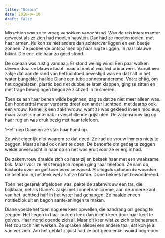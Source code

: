 ```yaml
---
title: "Oceaan"
date: 2018-04-10
draft: false
---
```


Misschien was ze te vroeg vertokken vanochtend. Was de reis interessanter geweest als ze zich had moeten haasten. Dan had ze moeten roeien, met haar armen.<!-- more --> Nu kon ze niet anders dan achterover liggen en een beetje zonnen. Ze probeerde ontspannen op haar rug te liggen. In haar blauwe bikini. Die ene, die haar zo goed stond.

De oceaan was rustig vandaag. Er stond weinig wind. Een paar wolken dreven door de blauwe lucht, maar al met al was het prima weer. Vanuit een zakje dat aan de rand van het luchtbed bevestigd was en dat half in het water bungelde, haalde Diane een tube zonnebrandcreme. Voorzichtig, om het opgeblazen, plastic bed niet dubbel te laten klappen, ging ze zitten en met trage bewegingen begon ze zichzelf in te smeren.

Toen ze aan haar benen wilde beginnen, zag ze dat ze niet meer alleen was. Een honderdtal meter verderop dreef een ander luchtbed, met daarop ook een vrouw. Kennelijk een zakenvrouw, want ze was gekleed in een modieus, maar zakelijk mantelpak in verschillende grijstinten. De zakenvrouw lag op haar rug en was druk bezig met haar telefoon.

'He!' riep Diane en ze stak haar hand op.

Ze wist eigenlijk niet waarom ze dat deed. Ze had de vrouw immers niets te zeggen. Maar ze had ook niets te doen. De behoefte om gedag te zeggen welde onverwacht in haar op en het was eruit voor ze er erg in had.

De zakenvrouw draaide zich op haar zij en bekeek haar met een waakzame blik. Maar voor ze iets terug kon roepen ging haar telefoon. Ze nam op, luisterde even en gaf toen boos antwoord. Als kogels schoten de woorden de telefoon in, het leek wel alsof ze blafde. Diane bekeek het bewonderend.

Toen het gesprek afgelopen was, pakte de zakenvrouw een tas, die blijkbaar, net als Diane's zakje met zonnebrandcreme, aan de andere kant van het luchtbed half in het water had gehangen. Ze haalde er een notitieblok uit en begon aantekeningen te maken.

Diane voelde het toen nog een keer opwellen, die aandrang om gedag te zeggen. Het begon in haar buik en leek dan in één keer door haar keel te golven. Haar mond opende zich al. Maar dit keer wist ze zich te beheersen. Het zou toch niet werken. Ze spraken allebei een andere taal, dat kon je al van ver zien. Van het geblaf zojuist had ze ook geen enkel woord begrepen. 
